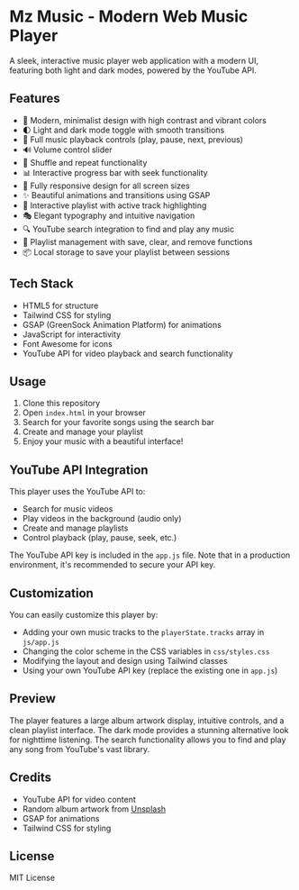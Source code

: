 # Mz Music - Modern Web Music Player

A sleek, interactive music player web application with a modern UI, featuring both light and dark modes, powered by the YouTube API.

## Features

- 🎨 Modern, minimalist design with high contrast and vibrant colors
- 🌓 Light and dark mode toggle with smooth transitions
- 🎵 Full music playback controls (play, pause, next, previous)
- 🔊 Volume control slider
- 🔄 Shuffle and repeat functionality
- 📊 Interactive progress bar with seek functionality
- 📱 Fully responsive design for all screen sizes
- ✨ Beautiful animations and transitions using GSAP
- 📝 Interactive playlist with active track highlighting
- 🎭 Elegant typography and intuitive navigation
- 🔍 YouTube search integration to find and play any music
- 💾 Playlist management with save, clear, and remove functions
- 📦 Local storage to save your playlist between sessions

## Tech Stack

- HTML5 for structure
- Tailwind CSS for styling
- GSAP (GreenSock Animation Platform) for animations
- JavaScript for interactivity
- Font Awesome for icons
- YouTube API for video playback and search functionality

## Usage

1. Clone this repository
2. Open `index.html` in your browser
3. Search for your favorite songs using the search bar
4. Create and manage your playlist
5. Enjoy your music with a beautiful interface!

## YouTube API Integration

This player uses the YouTube API to:
- Search for music videos
- Play videos in the background (audio only)
- Create and manage playlists
- Control playback (play, pause, seek, etc.)

The YouTube API key is included in the `app.js` file. Note that in a production environment, it's recommended to secure your API key.

## Customization

You can easily customize this player by:
- Adding your own music tracks to the `playerState.tracks` array in `js/app.js`
- Changing the color scheme in the CSS variables in `css/styles.css`
- Modifying the layout and design using Tailwind classes
- Using your own YouTube API key (replace the existing one in `app.js`)

## Preview

The player features a large album artwork display, intuitive controls, and a clean playlist interface. The dark mode provides a stunning alternative look for nighttime listening. The search functionality allows you to find and play any song from YouTube's vast library.

## Credits

- YouTube API for video content
- Random album artwork from [Unsplash](https://unsplash.com/)
- GSAP for animations
- Tailwind CSS for styling

## License

MIT License 